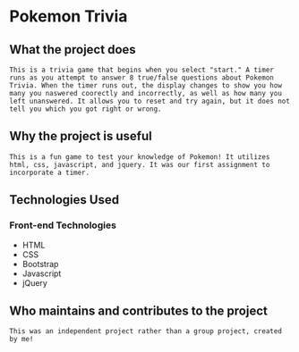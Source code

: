 # Pokemon Trivia

## What the project does
    This is a trivia game that begins when you select "start." A timer runs as you attempt to answer 8 true/false questions about Pokemon Trivia. When the timer runs out, the display changes to show you how many you naswered coorectly and incorrectly, as well as how many you left unanswered. It allows you to reset and try again, but it does not tell you which you got right or wrong.

## Why the project is useful
    This is a fun game to test your knowledge of Pokemon! It utilizes html, css, javascript, and jquery. It was our first assignment to incorporate a timer.

## Technologies Used
### Front-end Technologies 
* HTML
* CSS
* Bootstrap
* Javascript
* jQuery  

## Who maintains and contributes to the project
    This was an independent project rather than a group project, created by me!
